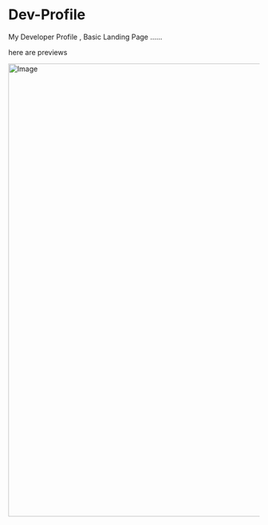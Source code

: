 # Dev-Profile
My Developer Profile , Basic Landing Page ......

here are previews

<img width="1897" height="907" alt="Image" src="https://github.com/user-attachments/assets/d5795f29-b488-4fa9-9cc9-b362df9e0552" />




